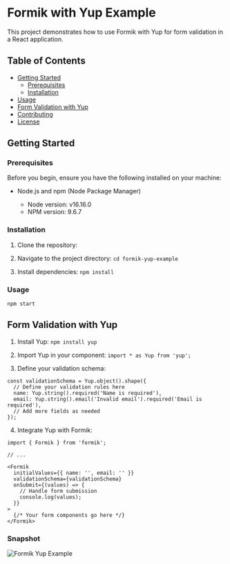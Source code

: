 # Formik with Yup Example

This project demonstrates how to use Formik with Yup for form validation in a React application.

## Table of Contents

- [Getting Started](#getting-started)
  - [Prerequisites](#prerequisites)
  - [Installation](#installation)
- [Usage](#usage)
- [Form Validation with Yup](#form-validation-with-yup)
- [Contributing](#contributing)
- [License](#license)

## Getting Started

### Prerequisites

Before you begin, ensure you have the following installed on your machine:

- Node.js and npm (Node Package Manager)

  - Node version: v16.16.0
  - NPM version: 9.6.7

### Installation

1. Clone the repository:

2. Navigate to the project directory:
   `cd formik-yup-example`
3. Install dependencies:
   `npm install`

### Usage

`npm start`

## Form Validation with Yup

1. Install Yup: `npm install yup`

2. Import Yup in your component: `import * as Yup from 'yup';`

3. Define your validation schema:

```
const validationSchema = Yup.object().shape({
  // Define your validation rules here
  name: Yup.string().required('Name is required'),
  email: Yup.string().email('Invalid email').required('Email is required'),
  // Add more fields as needed
});

```

4. Integrate Yup with Formik:

```
import { Formik } from 'formik';

// ...

<Formik
  initialValues={{ name: '', email: '' }}
  validationSchema={validationSchema}
  onSubmit={(values) => {
    // Handle form submission
    console.log(values);
  }}
>
  {/* Your form components go here */}
</Formik>

```

### Snapshot

![Formik Yup Example](https://dev.azure.com/BrainvireInfo/9e43166a-9cd3-4232-8a59-017698f26e78/_apis/git/repositories/9b507252-6292-49a7-b0b5-3bc86fc9d32d/items?path=/Form%20Handling/formik-yup-components-react/Application%20Snapshot/formik-yup-example.png&versionDescriptor%5BversionOptions%5D=0&versionDescriptor%5BversionType%5D=0&versionDescriptor%5Bversion%5D=feature/folder-structure&resolveLfs=true&%24format=octetStream&api-version=5.0)
